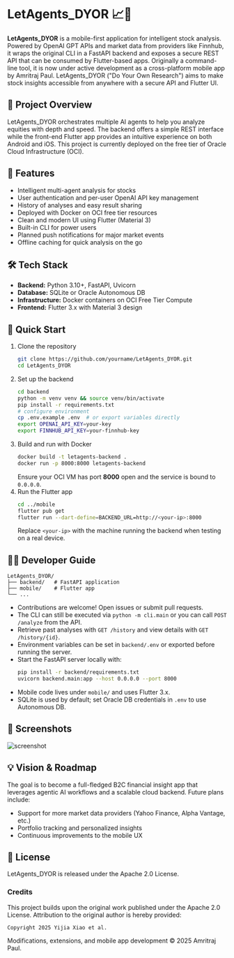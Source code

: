 # LetAgents_DYOR 📈🤖

**LetAgents_DYOR** is a mobile-first application for intelligent stock analysis. Powered by OpenAI GPT APIs and market data from providers like Finnhub, it wraps the original CLI in a FastAPI backend and exposes a secure REST API that can be consumed by Flutter-based apps.
Originally a command-line tool, it is now under active development as a cross-platform mobile app by Amritraj Paul.
LetAgents_DYOR ("Do Your Own Research") aims to make stock insights accessible from anywhere with a secure API and Flutter UI.

## 🧠 Project Overview

LetAgents_DYOR orchestrates multiple AI agents to help you analyze equities with depth and speed. The backend offers a simple REST interface while the front-end Flutter app provides an intuitive experience on both Android and iOS. This project is currently deployed on the free tier of Oracle Cloud Infrastructure (OCI).

## 📱 Features

- Intelligent multi-agent analysis for stocks
- User authentication and per-user OpenAI API key management
- History of analyses and easy result sharing
- Deployed with Docker on OCI free tier resources
- Clean and modern UI using Flutter (Material 3)
- Built-in CLI for power users
- Planned push notifications for major market events
- Offline caching for quick analysis on the go

## 🛠️ Tech Stack

- **Backend:** Python 3.10+, FastAPI, Uvicorn
- **Database:** SQLite or Oracle Autonomous DB
- **Infrastructure:** Docker containers on OCI Free Tier Compute
- **Frontend:** Flutter 3.x with Material 3 design

## 🚀 Quick Start

1. Clone the repository
   ```bash
   git clone https://github.com/yourname/LetAgents_DYOR.git
   cd LetAgents_DYOR
   ```
2. Set up the backend
   ```bash
   cd backend
   python -m venv venv && source venv/bin/activate
   pip install -r requirements.txt
   # configure environment
   cp .env.example .env  # or export variables directly
   export OPENAI_API_KEY=your-key
   export FINNHUB_API_KEY=your-finnhub-key
   ```
3. Build and run with Docker
   ```bash
   docker build -t letagents-backend .
   docker run -p 8000:8000 letagents-backend
   ```
   Ensure your OCI VM has port **8000** open and the service is bound to `0.0.0.0`.
4. Run the Flutter app
   ```bash
   cd ../mobile
   flutter pub get
   flutter run --dart-define=BACKEND_URL=http://<your-ip>:8000
   ```
   Replace `<your-ip>` with the machine running the backend when testing on a real device.

## 🧑‍💻 Developer Guide

```
LetAgents_DYOR/
├── backend/   # FastAPI application
├── mobile/    # Flutter app
└── ...
```

- Contributions are welcome! Open issues or submit pull requests.
- The CLI can still be executed via `python -m cli.main` or you can call `POST /analyze` from the API.
- Retrieve past analyses with `GET /history` and view details with `GET /history/{id}`.
- Environment variables can be set in `backend/.env` or exported before running the server.
- Start the FastAPI server locally with:
  ```bash
  pip install -r backend/requirements.txt
  uvicorn backend.main:app --host 0.0.0.0 --port 8000
- Mobile code lives under `mobile/` and uses Flutter 3.x.
- SQLite is used by default; set Oracle DB credentials in `.env` to use Autonomous DB.

## 📲 Screenshots

![screenshot](path/to/image.png)

## 💡 Vision & Roadmap

The goal is to become a full-fledged B2C financial insight app that leverages agentic AI workflows and a scalable cloud backend. Future plans include:

- Support for more market data providers (Yahoo Finance, Alpha Vantage, etc.)
- Portfolio tracking and personalized insights
- Continuous improvements to the mobile UX

## 📜 License

LetAgents_DYOR is released under the Apache 2.0 License.

### Credits

This project builds upon the original work published under the Apache 2.0 License. Attribution to the original author is hereby provided:

```
Copyright 2025 Yijia Xiao et al.
```

Modifications, extensions, and mobile app development © 2025 Amritraj Paul.
